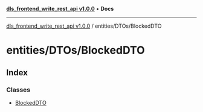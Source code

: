 [**dls_frontend_write_rest_api v1.0.0**](../../../README.md) • **Docs**

***

[dls_frontend_write_rest_api v1.0.0](../../../modules.md) / entities/DTOs/BlockedDTO

# entities/DTOs/BlockedDTO

## Index

### Classes

- [BlockedDTO](classes/BlockedDTO.md)
